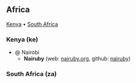 ## Africa

[Kenya](#kenya-ke) •
[South Africa](#south-africa-za)

### Kenya (ke)

- @ Nairobi
   - **Nairuby** (web: [nairuby.org](http://nairuby.org), github: [nairuby](https://github.com/nairuby))

### South Africa (za)
